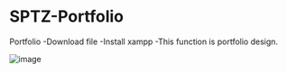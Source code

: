 # SPTZ-Portfolio
Portfolio
-Download file
-Install xampp
-This function is portfolio design.

![image](https://github.com/user-attachments/assets/b56c9a53-d0bc-43b0-a3ee-3dee38426da3)



